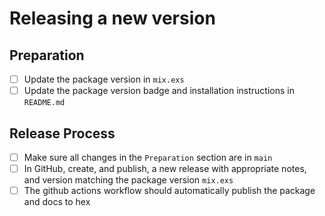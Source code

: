# Releasing a new version

## Preparation
- [ ] Update the package version in `mix.exs`
- [ ] Update the package version badge and installation instructions in `README.md`

## Release Process
- [ ] Make sure all changes in the `Preparation` section are in `main`
- [ ] In GitHub, create, and publish, a new release with appropriate notes, and version matching the package version `mix.exs`
- [ ] The github actions workflow should automatically publish the package and docs to hex